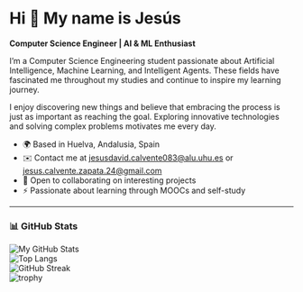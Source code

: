 # Hi 👋 My name is Jesús 
**Computer Science Engineer | AI & ML Enthusiast**

I’m a Computer Science Engineering student passionate about Artificial Intelligence, Machine Learning, and Intelligent Agents. These fields have fascinated me throughout my studies and continue to inspire my learning journey.

I enjoy discovering new things and believe that embracing the process is just as important as reaching the goal. Exploring innovative technologies and solving complex problems motivates me every day.

- 🌍 Based in Huelva, Andalusia, Spain  
- ✉️ Contact me at jesusdavid.calvente083@alu.uhu.es or jesus.calvente.zapata.24@gmail.com 
- 🤝 Open to collaborating on interesting projects  
- ⚡ Passionate about learning through MOOCs and self-study

---

### 📊 GitHub Stats

![My GitHub Stats](https://github-readme-stats.vercel.app/api?username=jcalvente083&show_icons=true&theme=dark)  
![Top Langs](https://github-readme-stats.vercel.app/api/top-langs/?username=jcalvente083&layout=compact&theme=dark)  
![GitHub Streak](https://github-readme-streak-stats.herokuapp.com/?user=jcalvente083&theme=dark)  
![trophy](https://github-profile-trophy.vercel.app/?username=jcalvente083&theme=dark)
